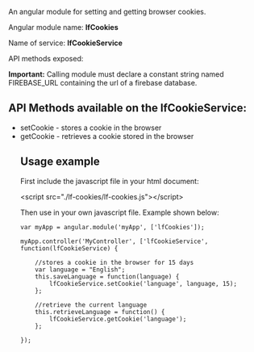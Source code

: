 An angular module for setting and getting browser cookies.

Angular module name: <b>lfCookies</b>


Name of service: <b>lfCookieService</b>

API methods exposed:

<b>Important:</b> Calling module must declare a constant string named FIREBASE_URL containing the url of a firebase database.

API Methods available on the lfCookieService:
-----------------------------------------------
<ul>
<li>setCookie - stores a cookie in the browser</li>
<li>getCookie - retrieves a cookie stored in the browser</li>



Usage example
-------------
First include the javascript file in your html document:<p>
    &lt;script src="./lf-cookies/lf-cookies.js"&gt;&lt;/script&gt;

Then use in your own javascript file. Example shown below:

    var myApp = angular.module('myApp', ['lfCookies']);

    myApp.controller('MyController', ['lfCookieService', function(lfCookieService) {

        //stores a cookie in the browser for 15 days
        var language = "English";
        this.saveLanguage = function(language) {
            lfCookieService.setCookie('language', language, 15);
        };

        //retrieve the current language
        this.retrieveLanguage = function() {
            lfCookieService.getCookie('language');
        };

    });

